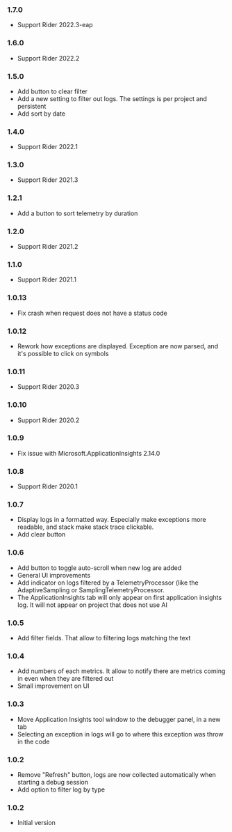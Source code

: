 ### 1.7.0

* Support Rider 2022.3-eap

### 1.6.0

* Support Rider 2022.2

### 1.5.0

* Add button to clear filter
* Add a new setting to filter out logs. The settings is per project and persistent
* Add sort by date

### 1.4.0

* Support Rider 2022.1

### 1.3.0

* Support Rider 2021.3

### 1.2.1

* Add a button to sort telemetry by duration

### 1.2.0

* Support Rider 2021.2

### 1.1.0 

* Support Rider 2021.1

### 1.0.13

* Fix crash when request does not have a status code

### 1.0.12

* Rework how exceptions are displayed. Exception are now parsed, and it's possible to click on symbols

### 1.0.11

* Support Rider 2020.3

### 1.0.10

* Support Rider 2020.2

### 1.0.9

* Fix issue with Microsoft.ApplicationInsights 2.14.0

### 1.0.8

* Support Rider 2020.1

### 1.0.7

* Display logs in a formatted way. Especially make exceptions more readable, and stack make stack trace clickable.
* Add clear button

### 1.0.6

* Add button to toggle auto-scroll when new log are added
* General UI improvements
* Add indicator on logs filtered by a TelemetryProcessor (like the AdaptiveSampling or SamplingTelemetryProcessor.
* The ApplicationInsights tab will only appear on first application insights log. It will not appear on project that does not use AI

### 1.0.5

* Add filter fields. That allow to filtering logs matching the text

### 1.0.4

* Add numbers of each metrics. It allow to notify there are metrics coming in even when they are filtered out
* Small improvement on UI

### 1.0.3

* Move Application Insights tool window to the debugger panel, in a new tab
* Selecting an exception in logs will go to where this exception was throw in the code

### 1.0.2

* Remove "Refresh" button, logs are now collected automatically when starting a debug session
* Add option to filter log by type

### 1.0.2

* Initial version